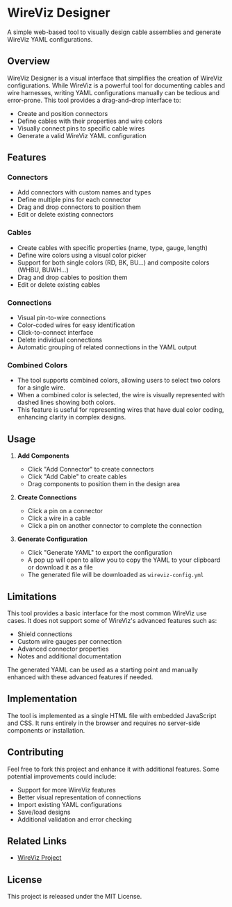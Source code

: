 # WireViz Designer

A simple web-based tool to visually design cable assemblies and generate WireViz YAML configurations.

## Overview

WireViz Designer is a visual interface that simplifies the creation of WireViz configurations. While WireViz is a powerful tool for documenting cables and wire harnesses, writing YAML configurations manually can be tedious and error-prone. This tool provides a drag-and-drop interface to:

- Create and position connectors
- Define cables with their properties and wire colors
- Visually connect pins to specific cable wires
- Generate a valid WireViz YAML configuration

## Features

### Connectors
- Add connectors with custom names and types
- Define multiple pins for each connector
- Drag and drop connectors to position them
- Edit or delete existing connectors

### Cables
- Create cables with specific properties (name, type, gauge, length)
- Define wire colors using a visual color picker
- Support for both single colors (RD, BK, BU...) and composite colors (WHBU, BUWH...)
- Drag and drop cables to position them
- Edit or delete existing cables

### Connections
- Visual pin-to-wire connections
- Color-coded wires for easy identification
- Click-to-connect interface
- Delete individual connections
- Automatic grouping of related connections in the YAML output

### Combined Colors
- The tool supports combined colors, allowing users to select two colors for a single wire.
- When a combined color is selected, the wire is visually represented with dashed lines showing both colors.
- This feature is useful for representing wires that have dual color coding, enhancing clarity in complex designs.

## Usage

1. **Add Components**
   - Click "Add Connector" to create connectors
   - Click "Add Cable" to create cables
   - Drag components to position them in the design area

2. **Create Connections**
   - Click a pin on a connector
   - Click a wire in a cable
   - Click a pin on another connector to complete the connection

3. **Generate Configuration**
   - Click "Generate YAML" to export the configuration
   - A pop up will open to allow you to copy the YAML to your clipboard or download it as a file
   - The generated file will be downloaded as `wireviz-config.yml`

## Limitations

This tool provides a basic interface for the most common WireViz use cases. It does not support some of WireViz's advanced features such as:

- Shield connections
- Custom wire gauges per connection
- Advanced connector properties
- Notes and additional documentation

The generated YAML can be used as a starting point and manually enhanced with these advanced features if needed.

## Implementation

The tool is implemented as a single HTML file with embedded JavaScript and CSS. It runs entirely in the browser and requires no server-side components or installation.

## Contributing

Feel free to fork this project and enhance it with additional features. Some potential improvements could include:

- Support for more WireViz features
- Better visual representation of connections
- Import existing YAML configurations
- Save/load designs
- Additional validation and error checking

## Related Links

- [WireViz Project](https://github.com/formatc1702/WireViz)

## License

This project is released under the MIT License. 